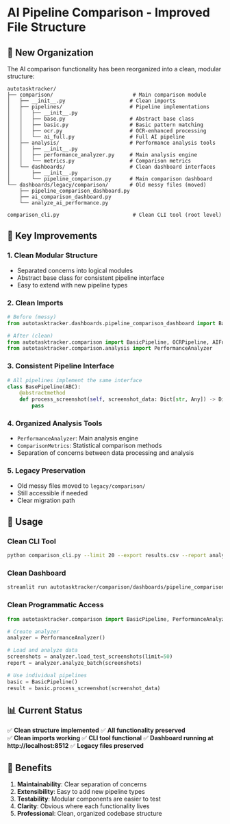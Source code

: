# AI Pipeline Comparison - Improved File Structure

## 📁 New Organization

The AI comparison functionality has been reorganized into a clean, modular structure:

```
autotasktracker/
├── comparison/                          # Main comparison module
│   ├── __init__.py                     # Clean imports
│   ├── pipelines/                      # Pipeline implementations
│   │   ├── __init__.py
│   │   ├── base.py                     # Abstract base class
│   │   ├── basic.py                    # Basic pattern matching
│   │   ├── ocr.py                      # OCR-enhanced processing
│   │   └── ai_full.py                  # Full AI pipeline
│   ├── analysis/                       # Performance analysis tools
│   │   ├── __init__.py
│   │   ├── performance_analyzer.py     # Main analysis engine
│   │   └── metrics.py                  # Comparison metrics
│   └── dashboards/                     # Clean dashboard interfaces
│       ├── __init__.py
│       └── pipeline_comparison.py      # Main comparison dashboard
└── dashboards/legacy/comparison/       # Old messy files (moved)
    ├── pipeline_comparison_dashboard.py
    ├── ai_comparison_dashboard.py
    └── analyze_ai_performance.py

comparison_cli.py                        # Clean CLI tool (root level)
```

## 🎯 Key Improvements

### 1. **Clean Modular Structure**
- Separated concerns into logical modules
- Abstract base class for consistent pipeline interface
- Easy to extend with new pipeline types

### 2. **Clean Imports**
```python
# Before (messy)
from autotasktracker.dashboards.pipeline_comparison_dashboard import BasicPipeline

# After (clean)
from autotasktracker.comparison import BasicPipeline, OCRPipeline, AIFullPipeline
from autotasktracker.comparison.analysis import PerformanceAnalyzer
```

### 3. **Consistent Pipeline Interface**
```python
# All pipelines implement the same interface
class BasePipeline(ABC):
    @abstractmethod
    def process_screenshot(self, screenshot_data: Dict[str, Any]) -> Dict[str, Any]:
        pass
```

### 4. **Organized Analysis Tools**
- `PerformanceAnalyzer`: Main analysis engine
- `ComparisonMetrics`: Statistical comparison methods
- Separation of concerns between data processing and analysis

### 5. **Legacy Preservation**
- Old messy files moved to `legacy/comparison/`
- Still accessible if needed
- Clear migration path

## 🚀 Usage

### Clean CLI Tool
```bash
python comparison_cli.py --limit 20 --export results.csv --report analysis.json
```

### Clean Dashboard
```bash
streamlit run autotasktracker/comparison/dashboards/pipeline_comparison.py
```

### Clean Programmatic Access
```python
from autotasktracker.comparison import BasicPipeline, PerformanceAnalyzer

# Create analyzer
analyzer = PerformanceAnalyzer()

# Load and analyze data
screenshots = analyzer.load_test_screenshots(limit=50)
report = analyzer.analyze_batch(screenshots)

# Use individual pipelines
basic = BasicPipeline()
result = basic.process_screenshot(screenshot_data)
```

## 📊 Current Status

✅ **Clean structure implemented**
✅ **All functionality preserved**  
✅ **Clean imports working**
✅ **CLI tool functional**
✅ **Dashboard running at http://localhost:8512**
✅ **Legacy files preserved**

## 🎯 Benefits

1. **Maintainability**: Clear separation of concerns
2. **Extensibility**: Easy to add new pipeline types
3. **Testability**: Modular components are easier to test
4. **Clarity**: Obvious where each functionality lives
5. **Professional**: Clean, organized codebase structure